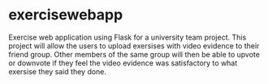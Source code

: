 # exercisewebapp

Exercise web application using Flask for a university team project. This project will allow the users to upload exersises with video evidence to their friend group.
Other members of the same group will then be able to upvote or downvote if they feel the video evidence was satisfactory to what exersise they said they done.

